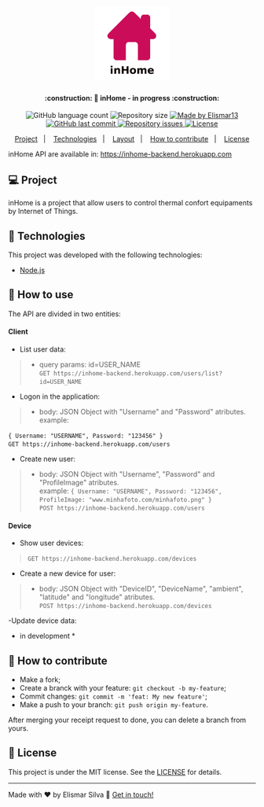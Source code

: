 <h1 align="center">
    <img alt="inHome" title="#inHome" src="./assets/inHome_logo.png" width="150px" />
</h1>

<h4 align="center"> 
	:construction: 🚀 inHome - in progress :construction:
</h4>
<p align="center">
  <img alt="GitHub language count" src="https://img.shields.io/github/languages/count/Elismar13/inHome-Documentation?color=%2304D361">

  <img alt="Repository size" src="https://img.shields.io/github/repo-size/Elismar13/inHome-Documentation">
	
  <a href="https://www.linkedin.com/in/danielobara/">
    <img alt="Made by Elismar13" src="https://img.shields.io/badge/made%20by-Elismar13-%2304D361">
  </a>

  <a href="https://github.com/DanielObara/inHome-Documentation/commits/master">
    <img alt="GitHub last commit" src="https://img.shields.io/github/last-commit/Elismar13/inHome-Documentation">
  </a>

  <a href="https://github.com/DanielObara/inHome-Documentation/issues">
    <img alt="Repository issues" src="https://img.shields.io/github/issues/Elismar13/inHome-Documentation">
  </a>
<a aria-label="In progress" href="">
  <img alt="License" src="https://img.shields.io/badge/license-MIT-brightgreen">
</p>

<p align="center">
  <a href="#-project">Project</a>&nbsp;&nbsp;&nbsp;|&nbsp;&nbsp;&nbsp;
  <a href="#rocket-Technologies">Technologies</a>&nbsp;&nbsp;&nbsp;|&nbsp;&nbsp;&nbsp;
  <a href="#-layout">Layout</a>&nbsp;&nbsp;&nbsp;|&nbsp;&nbsp;&nbsp;
  <a href="#-how-to-contribute">How to contribute</a>&nbsp;&nbsp;&nbsp;|&nbsp;&nbsp;&nbsp;
  <a href="#memo-license">License</a>
</p>

<p aligh="center">
	inHome API are available in: <a href="https://inhome-backend.herokuapp.com">https://inhome-backend.herokuapp.com</a>
</p>

## 💻 Project

inHome is a project that allow users to control thermal confort equipaments by Internet of Things.


## :rocket: Technologies

This project was developed with the following technologies:

- [Node.js](https://nodejs.org/en/) 


## :wrench: How to use

The API are divided in two entities: 

#### Client
- List user data:
> - query params: id=USER_NAME<br>
`GET https://inhome-backend.herokuapp.com/users/list?id=USER_NAME`

- Logon in the application: 
> - body: JSON Object with "Username" and "Password" atributes.<br>
> example:

`{
	Username: "USERNAME",
	Password: "123456"
}`<br>
`GET https://inhome-backend.herokuapp.com/users`

- Create new user: 
> - body: JSON Object with "Username", "Password" and "ProfileImage" atributes.<br>
example: 
`{
	Username: "USERNAME",
	Password: "123456",
	ProfileImage: "www.minhafoto.com/minhafoto.png"
}`<br>
`POST https://inhome-backend.herokuapp.com/users`


#### Device
- Show user devices:<br>
> `GET https://inhome-backend.herokuapp.com/devices`

- Create a new device for user:
> - body: JSON Object with "DeviceID", "DeviceName", "ambient", "latitude" and "longitude" atributes.<br>
> `POST https://inhome-backend.herokuapp.com/devices`

-Update device data:<br>
* in development *


## 🤔 How to contribute

- Make a fork;
- Create a branck with your feature: `git checkout -b my-feature`;
- Commit changes: `git commit -m 'feat: My new feature'`;
- Make a push to your branch: `git push origin my-feature`.

After merging your receipt request to done, you can delete a branch from yours.

## :memo: License

This project is under the MIT license. See the [LICENSE](LICENSE.md) for details.

---

Made with ♥ by Elismar Silva :wave: [Get in touch!](https://www.linkedin.com/in/elismar-silva-644272191/)
